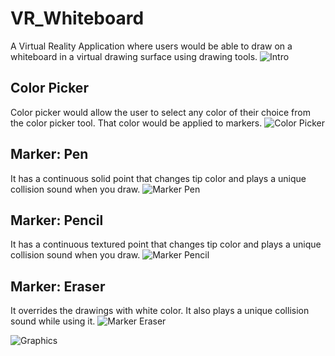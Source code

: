 # VR_Whiteboard

A Virtual Reality Application where users would be able to draw on a whiteboard in a virtual drawing surface using drawing tools.
![Intro](https://github.com/Gulshan1357/VR_Whiteboard/blob/main/gifs/Introduction_gif.gif)


## Color Picker
Color picker would allow the user to select any color of their choice from the color picker tool.
That color would be applied to markers.
![Color Picker](https://github.com/Gulshan1357/VR_Whiteboard/blob/main/gifs/colorPicker_gif.gif)


## Marker: Pen
It has a continuous solid point that changes tip color and plays a unique collision sound when you draw.
![Marker Pen](https://github.com/Gulshan1357/VR_Whiteboard/blob/main/gifs/pen_gif.gif)


## Marker: Pencil
It has a continuous textured point that changes tip color and plays a unique collision sound when you draw.
![Marker Pencil](https://github.com/Gulshan1357/VR_Whiteboard/blob/main/gifs/pencil_gif.gif)


## Marker: Eraser
It overrides the drawings with white color. It also plays a unique collision sound while using it.
![Marker Eraser](https://github.com/Gulshan1357/VR_Whiteboard/blob/main/gifs/eraser_gif.gif)


![Graphics](https://github.com/Gulshan1357/VR_Whiteboard/blob/main/gifs/graphics_gif-min.gif)
